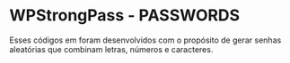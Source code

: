 # WPStrongPass - PASSWORDS

Esses códigos em foram desenvolvidos com o propósito de gerar senhas aleatórias que combinam letras, números e caracteres.
